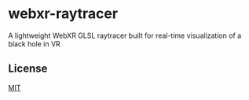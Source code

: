 # webxr-raytracer
A lightweight WebXR GLSL raytracer built for real-time visualization of a black hole in VR

## License
[MIT](https://lucasschuermann.com/license.txt)
